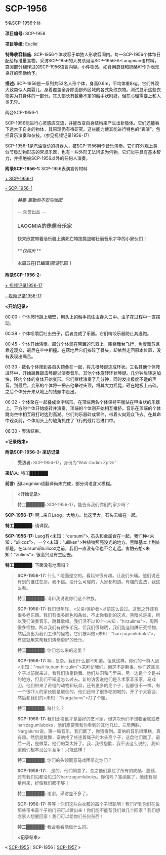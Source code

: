# SCP-1956
                        




5名SCP-1956个体



**项目编号:**  SCP-1956

**项目等级:**  Euclid

**特殊收容措施:**  SCP-1956个体收容于单独人形收容间内。每一SCP-1956个体每日配给标准量食物。采访SCP-1956的人员须阅读SCP-1956-A-Laogmian语材料，查阅部分翻译过的SCP-1956语言内容。小件物品，如食用蘑菇和奶酪可作为表现良好的奖励给予。

**描述:**  SCP-1956是一系列共53名人形个体，身高0.6m，平均体重8kg。它们外观大致类似人类婴儿，身着覆盖全身除面部外区域的各式条纹衣物。测试显示这些衣物实为其身体的一部分。其头部长有数量不定的触手状附肢，但在心理需要上和人类无异。



两台SCP-1956-1



SCP-1956能进行心灵感应交流，并能改变自身结构来产生出新肢体。它们还能吞下远大于自身的物体，其原理仍有待研究。这些能力使其能进行特色的“表演”，包括音乐演奏和杂技。(参见视频记录1956-17)

SCP-1956-1是汽油驱动的机器人，被SCP-1956用作音乐演奏。它们在外观上类似节肢动物形态的常规乐器，也有一些外形无法辨识为何物。它们似乎具有基本智力，并拒绝被SCP-1956以外的任何人演奏。

**附录SCP-1956-1:**  SCP-1956表演宣传材料

<a shape='rect' class='collapsible-block-link' href='javascript:;'>+&#160;SCP-1956-1</a>

<a shape='rect' class='collapsible-block-link' href='javascript:;'>-&#160;SCP-1956-1</a>



> #### *赫曼·富勒的不安马戏团* 
> 
> — 荣誉出品 —
> 
> ### **LAOGMIA的侏儒音乐家** 
> 
> #### 快来欣赏带着活乐器上演死亡特技挑战和壮丽音乐才华的小家伙们！
> 
> #### ***仅两天* ** 
> 
> #### 本周五在[已编辑]郡游乐园！
> 





**附录SCP-1956-2:** 

<a shape='rect' class='collapsible-block-link' href='javascript:;'>+&#160;&#35270;&#39057;&#35760;&#24405;1956-17</a>

<a shape='rect' class='collapsible-block-link' href='javascript:;'>-&#160;&#35270;&#39057;&#35760;&#24405;1956-17</a>

**<开始记录>** 

00:00 - 个体爬行跳上墙壁，用头上的触手抓住虫吞入口中。虫子在过程中一直摆动。

00:38 - 个体咀嚼后吐出虫子，后者变成了乐器。它们啃咬乐器防止其逃跑。

00:45 - 个体开始演奏。部分个体骑在带翼的乐器上，围绕舞台飞行，角度飘忽且靠近观众，最后在空中相撞。在落地后它们摔碎了骨头，却依然走回原本位置，没有表现出痛苦。

03:30 - 数名个体爬到各自头顶叠在一起，将几根琴键连成环状。三名其他个体爬进环中，开始跳舞敲击琴键以演奏音乐，其他个体旋转环状琴键。几分钟后转速加快，环内个体的身体开始变形。它们继续演奏了几分钟，同时发出极度不适的声音。到最后，变形的个体将一把吉他举过头顶，将其大力摇晃，砸在地板上击碎。之后个体分开来从地上的残骸中走出。

06:32 - 个体聚在一起叠成金字塔形。在顶端两名个体保持平衡站在甲虫状的乐器上。下方的个体开始旋转并演奏，顶端的个体则开始相互推挤。音乐在顶端的个体跳向空中相互殴打时达到高潮。它们的乐器碎成零件，带着火向观众飞去。在其命中观众前，个体用头上的触角抓住了飞行的残片吞进口中。

08:30 - 表演结束。

**<记录结束>** 




**附录SCP-1956-3:**  **采访记录** 


> **受访者:**  SCP-1956-17，身份为“Wali Oodim Zptzk”

**采访人:**  特工██████

**前言:**  因Laogmian语翻译尚未完成，部分词语含义模糊。
> 
> **<开始记录>** 
> 
> **特工██████:**  SCP-1956-17，能告诉我们你们的家乡吗？

**SCP-1956-17:**  啊…来自Laog。大地方。比这里大。石头云编在一起。

**特工██████:**  请详叙。

**SCP-1956-17:**  Laog有<未知：“cursumi”>, 石头和金属合在一起，我们种<未知：“uilicoz”>，一个<未知："uiliken">种植物照亮没光的地方。黑暗基本上到处都是。在cursumi和uilicoz之前，我们一直没有伴也不会走远。害怕去想<未知："zulims">. 很高兴没有生回去。

**特工██████:**  下面没有地面吗？
> 
> **SCP-1956-17:**  什么？地面是空的。看起来很有趣。让我们头痛。他们说还有别的谁住在那，我不信。没什么可碰的，大家都知道。有趣的说法，我这么看。
> 
> **特工██████:**  请和我说说你们这个种族。
> 
> **SCP-1956-17:**  我们很年轻，<父亲/保护者>以前这么说过。这里之外还有很多老东西。我们有很多颜色和条纹，不止你看到的这点。黑暗总是来，所以我们演奏音乐，跳舞歌唱。我们活不过10个<未知："hirzulims">，周围很多怪物，所以我们有很多弟兄。但我们很聪明，我们能造陷阱研究怪物，然后造出为我们工作的怪物。它们被叫做<未知："harrzagumluboks">，有些就用来帮我们演奏更好的音乐。
> 
> **特工██████:**  你们怎么来的这里？
> 
> **SCP-1956-17:**  啊…复杂。我们什么都不知道。但就这样。你们的一群人到<未知："marl hubum hirzulim">来拜访我们。但这不是新事，你们这些高个子以前就来过，看我们演奏跳舞。他们从洞和门里来，另一边是个全是书的地方，但我们不知道怎么过去。新的访客说他们是艺术家音乐家，马戏团。他们带来了奇怪的动物和玩具，还有更多的高个子，但都很不一样。有一个很吓人的家伙脸是颠倒的。他们还带了很多吃的喝的，开了个大宴会，然后和我们的<未知："Nargalums">打了个赌。
> 
> **特工██████:**  赌什么？
> 
> **SCP-1956-17:**  我们比拼谁才是最好的艺术家，但这次他们不想要金属或者harrzagumluboks，他们想要我和你看到的其他几位。三局两胜，Nargalums说。第一局音乐，我们赢了，你猜得到。富纳的音乐很糟糕，真有趣。然后是跳舞，富纳找了些连着绳子的木头高个子，这盘他们赢了。最后一局，是做菜，他们的菜太好了。我…我很抱歉，我不该这么说的。我知道他们根本没公平竞争！只能这样！
> 
> **特工██████:**  你们的头领同意马戏团带走你们？
> 
> **SCP-1956-17:**  …是的。他们同意了。总之他们赢过了所有的奶酪、蘑菇，还有我们见都没见过的harrzagumluboks。你信吗？富纳赢了，他还有胆量再来，好像我们都不够！
> 
> **特工██████:**  谢谢，采访差不多了。
> 
> **SCP-1956-17:**  等等！你们这些白衣服的高个子很聪明！我们听到你们在说那些带书高个子的门洞可以做出来！你们能不能帮我们做几个回家？我们想念家人想要回家！我们可以给你们任何东西！
> 
> **特工██████:**  我会看看能做什么的。
> 
> **<记录结束>** 
> 



« [SCP-1955](/scp-1955) | SCP-1956 | [SCP-1957](/scp-1957) »





                    